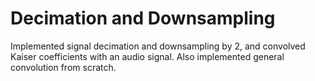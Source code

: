 # Decimation and Downsampling
Implemented signal decimation and downsampling by 2, and convolved Kaiser coefficients with an audio signal. Also implemented general convolution from scratch.
